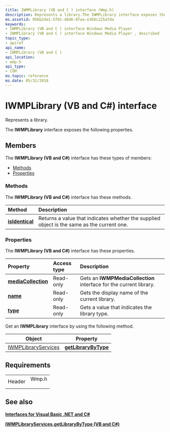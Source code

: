 ```yaml
---
title: IWMPLibrary (VB and C ) interface (Wmp.h)
description: Represents a library.The IWMPLibrary interface exposes the following properties.
ms.assetid: 956b2da1-5f01-48d6-8faa-e360c225afda
keywords:
- IWMPLibrary (VB and C ) interface Windows Media Player
- IWMPLibrary (VB and C ) interface Windows Media Player , described
topic_type:
- apiref
api_name:
- IWMPLibrary (VB and C )
api_location:
- wmp.h
api_type:
- COM
ms.topic: reference
ms.date: 05/31/2018
---
```


# IWMPLibrary (VB and C#) interface

Represents a library.

The **IWMPLibrary** interface exposes the following properties.

## Members

The **IWMPLibrary (VB and C#)** interface has these types of members:

-   [Methods](#methods)
-   [Properties](#properties)

### Methods

The **IWMPLibrary (VB and C#)** interface has these methods.



| Method                                                                     | Description                                                                                           |
|:---------------------------------------------------------------------------|:------------------------------------------------------------------------------------------------------|
| [**isIdentical**](wmplibiwmplibrary-iwmplibrary-isidentical--vb-and-c.md) | Returns a value that indicates whether the supplied object is the same as the current one.<br/> |



 

### Properties

The **IWMPLibrary (VB and C#)** interface has these properties.



| Property                                                                                      | Access type          | Description                                                                   |
|:----------------------------------------------------------------------------------------------|:---------------------|:------------------------------------------------------------------------------|
| [**mediaCollection**](wmplibiwmplibrary-iwmplibrary-mediacollection--vb-and-c.md)<br/> | Read-only<br/> | Gets an **IWMPMediaCollection** interface for the current library.<br/> |
| [**name**](wmplibiwmplibrary-iwmplibrary-name--vb-and-c.md)<br/>                       | Read-only<br/> | Gets the display name of the current library.<br/>                      |
| [**type**](wmplibiwmplibrary-iwmplibrary-type--vb-and-c.md)<br/>                       | Read-only<br/> | Gets a value that indicates the library type.<br/>                      |



 

Get an **IWMPLibrary** interface by using the following method.



| Object                                                   | Property                                                         |
|----------------------------------------------------------|------------------------------------------------------------------|
| [IWMPLibraryServices](iwmplibraryservices--vb-and-c.md) | [**getLibraryByType**](/previous-versions/windows/desktop/api/wmp/nf-wmp-iwmplibraryservices-getlibrarybytype) |



 

## Requirements



|                   |                                                                                  |
|-------------------|----------------------------------------------------------------------------------|
| Header<br/> | <dl> <dt>Wmp.h</dt> </dl> |



## See also

<dl> <dt>

[**Interfaces for Visual Basic .NET and C#**](interfaces-for-visual-basic--net-and-c.md)
</dt> <dt>

[**IWMPLibraryServices.getLibraryByType (VB and C#)**](wmplibiwmplibraryservices-iwmplibraryservices-getlibrarybytype--vb-and-c.md)
</dt> </dl>

 

 





